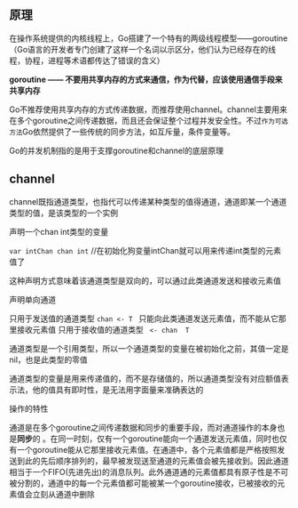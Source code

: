 ## 原理

在操作系统提供的内核线程上，Go搭建了一个特有的两级线程模型——goroutine（Go语言的开发者专门创建了这样一个名词以示区分，他们认为已经存在的线程，协程，进程等术语都传达了错误的含义）



**goroutine —— 不要用共享内存的方式来通信，作为代替，应该使用通信手段来共享内存**

Go不推荐使用共享内存的方式传递数据，而推荐使用channel。channel主要用来在多个goroutine之间传递数据，而且还会保证整个过程并发安全性。不过`作为可选方法`Go依然提供了一些传统的同步方法，如互斥量，条件变量等。

Go的并发机制指的是用于支撑goroutine和channel的底层原理 

## channel

channel既指通道类型，也指代可以传递某种类型的值得通道，通道即某一个通道类型的值，是该类型的一个实例

声明一个chan int类型的变量

`var intChan chan int`  //在初始化狗变量intChan就可以用来传递int类型的元素值了

这种声明方式意味着该通道类型是双向的，可以通过此类通道发送和接收元素值

声明单向通道

只用于发送值的通道类型 `chan <- T ` 只能向此类通道发送元素值，而不能从它那里接收元素值
只用于接收值的通道类型 ` <- chan  T`  

通道类型是一个引用类型，所以一个通道类型的变量在被初始化之前，其值一定是nil，也是此类型的零值

通道类型的变量是用来传递值的，而不是存储值的，所以通道类型没有对应额值表示法，他的值具有即时性，是无法用字面量来准确表达的

操作的特性

通道是在多个goroutine之间传递数据和同步的重要手段，而对通道操作的本身也是**同步**的 。在同一时刻，仅有一个goroutine能向一个通道发送元素值，同时也仅有一个goroutine能从它那里接收元素值。在通道中，各个元素值都是严格按照发送到此的先后顺序排列的，最早被发现送至通道的元素值会被先接收到。因此通道相当于一个FIFO(先进先出)的消息队列。此外通道通的元素值都具有原子性是不可被分割的，通道中的每一个元素值都可能被某一个goroutine接收，已被接收的元素值会立刻从通道中删除









